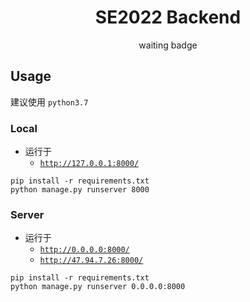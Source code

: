 <h1 align="center">SE2022 Backend</h1>

<div align="center">waiting badge</div>

## Usage

建议使用 `python3.7`

### Local

- 运行于 
  - [`http://127.0.0.1:8000/`](http://127.0.0.1:8000/)
```
pip install -r requirements.txt
python manage.py runserver 8000
```

### Server

- 运行于 
  - [`http://0.0.0.0:8000/`](http://0.0.0.0:8000/)
  - [`http://47.94.7.26:8000/`](http://47.94.7.26:8000/)

```
pip install -r requirements.txt
python manage.py runserver 0.0.0.0:8000
```

